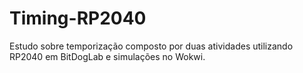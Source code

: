 # Timing-RP2040
Estudo sobre temporização composto por duas atividades utilizando RP2040 em BitDogLab e simulações no Wokwi.

